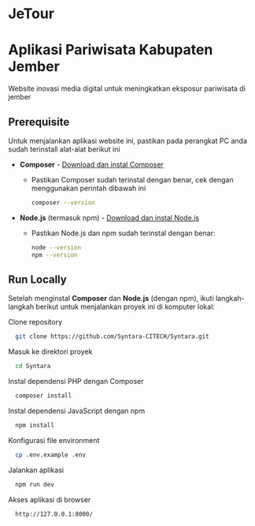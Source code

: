 # JeTour
Aplikasi Pariwisata Kabupaten Jember
=======
Website inovasi media digital untuk meningkatkan eksposur pariwisata di jember

## Prerequisite

Untuk menjalankan aplikasi website ini, pastikan pada perangkat PC anda sudah terinstall alat-alat berikut ini

-   **Composer** - [Download dan instal Composer](https://getcomposer.org/)

    -   Pastikan Composer sudah terinstal dengan benar, cek dengan menggunakan perintah dibawah ini
        ```bash
        composer --version
        ```

-   **Node.js** (termasuk npm) - [Download dan instal Node.js](https://nodejs.org/)
    -   Pastikan Node.js dan npm sudah terinstal dengan benar:
        ```bash
        node --version
        npm --version
        ```

## Run Locally

Setelah menginstal **Composer** dan **Node.js** (dengan npm), ikuti langkah-langkah berikut untuk menjalankan proyek ini di komputer lokal:

Clone repository

```bash
  git clone https://github.com/Syntara-CITECH/Syntara.git
```

Masuk ke direktori proyek

```bash
  cd Syntara
```

Instal dependensi PHP dengan Composer

```bash
  composer install
```

Instal dependensi JavaScript dengan npm

```bash
  npm install
```

Konfigurasi file environment

```bash
  cp .env.example .env
```

Jalankan aplikasi

```bash
  npm run dev
```

Akses aplikasi di browser

```bash
  http://127.0.0.1:8000/
```
